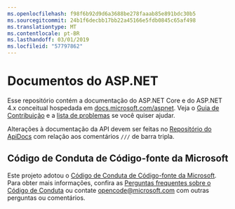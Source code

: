 ```yaml
---
ms.openlocfilehash: f98f6b92d9d6a3688be278faaab85e891bdc30b5
ms.sourcegitcommit: 24b1f6decbb17bb22a45166e5fdb0845c65af498
ms.translationtype: MT
ms.contentlocale: pt-BR
ms.lasthandoff: 03/01/2019
ms.locfileid: "57797862"
---
```

# <a name="aspnet-docs"></a>Documentos do ASP.NET

Esse repositório contém a documentação do ASP.NET Core e do ASP.NET 4.x conceitual hospedada em [docs.microsoft.com/aspnet](https://docs.microsoft.com/aspnet). Veja o [Guia de Contribuição](CONTRIBUTING.md) e a [lista de problemas](https://github.com/aspnet/Docs/issues) se você quiser ajudar.

Alterações à documentação da API devem ser feitas no [Repositório do ApiDocs](https://github.com/aspnet/ApiDocs) com relação aos comentários `///` de barra tripla.

## <a name="microsoft-open-source-code-of-conduct"></a>Código de Conduta de Código-fonte da Microsoft

Este projeto adotou o [Código de Conduta de Código-fonte da Microsoft](https://opensource.microsoft.com/codeofconduct/).
Para obter mais informações, confira as [Perguntas frequentes sobre o Código de Conduta](https://opensource.microsoft.com/codeofconduct/faq/) ou contate [opencode@microsoft.com](mailto:opencode@microsoft.com) com outras perguntas ou comentários.
